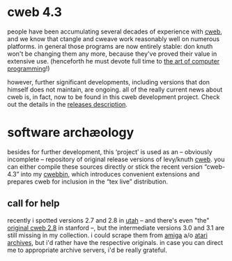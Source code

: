 # cweb 4.3

people have been accumulating several decades of experience with
[cweb](http://www-cs-faculty.stanford.edu/~uno/cweb.html), and we know that
ctangle and cweave work reasonably well on numerous platforms. in general those
programs are now entirely stable: don knuth won't be changing them any more,
because they've proved their value in extensive use.  (henceforth he must
devote full time to
[the art of computer programming](https://www-cs-faculty.stanford.edu/~knuth/taocp.html)!)

however, further significant developments, including versions that don himself
does not maintain, are ongoing. all of the really current news about cweb is,
in fact, now to be found in this cweb development project. Check out the
details in the
[releases description](https://github.com/ascherer/cweb/releases).

# software archæology

besides for further development, this ‘project’ is used as an – obviously
incomplete – repository of original release versions of levy/knuth
[cweb](http://www-cs-faculty.stanford.edu/~uno/cweb.html). you can either
compile these sources directly or stick the recent version “cweb-4.3” into my
[cwebbin](https://github.com/ascherer/cwebbin), which introduces convenient
extensions and prepares cweb for inclusion in the “tex live” distribution.

## call for help

recently i spotted versions 2.7 and 2.8 in
[utah](http://ftp.math.utah.edu/pub/tex/pub/cweb/) – and there's even "the"
[original cweb 2.8](ftp://ftp.cs.stanford.edu/pub/cweb2.8) in stanford –, but
the intermediate versions 3.0 and 3.1 are still missing in my collection. i
could scrape them from
[amiga](ftp://91.204.149.69/Amiga/CD%20images/Aminet%20Set/1%20(Jan%201995)/AMINET/DEV/C/)
a/o [atari
archives](ftp://ftp.cstug.cz/pub/CTAN/systems/atari/lindner-tex/cweb-3.0-1.2.zoo),
but i'd rather have the respective originals. in case you can direct me to
appropriate archive servers, i'd be really grateful.
